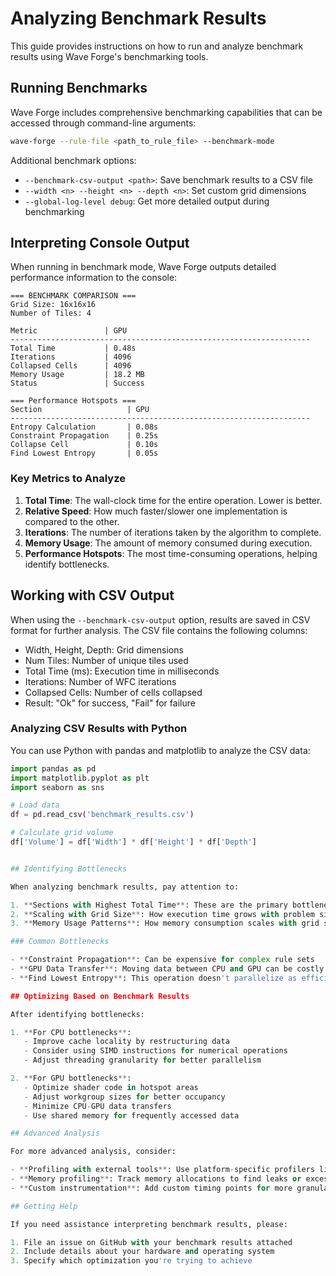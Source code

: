 # Analyzing Benchmark Results

This guide provides instructions on how to run and analyze benchmark results using Wave Forge's benchmarking tools.

## Running Benchmarks

Wave Forge includes comprehensive benchmarking capabilities that can be accessed through command-line arguments:

```bash
wave-forge --rule-file <path_to_rule_file> --benchmark-mode
```

Additional benchmark options:

- `--benchmark-csv-output <path>`: Save benchmark results to a CSV file
- `--width <n> --height <n> --depth <n>`: Set custom grid dimensions
- `--global-log-level debug`: Get more detailed output during benchmarking

## Interpreting Console Output

When running in benchmark mode, Wave Forge outputs detailed performance information to the console:

```
=== BENCHMARK COMPARISON ===
Grid Size: 16x16x16
Number of Tiles: 4

Metric               | GPU
-------------------------------------------------------------------
Total Time           | 0.48s
Iterations           | 4096
Collapsed Cells      | 4096
Memory Usage         | 18.2 MB
Status               | Success

=== Performance Hotspots ===
Section                   | GPU
-------------------------------------------------------------------
Entropy Calculation       | 0.08s
Constraint Propagation    | 0.25s
Collapse Cell             | 0.10s
Find Lowest Entropy       | 0.05s
```

### Key Metrics to Analyze

1. **Total Time**: The wall-clock time for the entire operation. Lower is better.
2. **Relative Speed**: How much faster/slower one implementation is compared to the other.
3. **Iterations**: The number of iterations taken by the algorithm to complete.
4. **Memory Usage**: The amount of memory consumed during execution.
5. **Performance Hotspots**: The most time-consuming operations, helping identify bottlenecks.

## Working with CSV Output

When using the `--benchmark-csv-output` option, results are saved in CSV format for further analysis. The CSV file contains the following columns:

- Width, Height, Depth: Grid dimensions
- Num Tiles: Number of unique tiles used
- Total Time (ms): Execution time in milliseconds
- Iterations: Number of WFC iterations
- Collapsed Cells: Number of cells collapsed
- Result: "Ok" for success, "Fail" for failure

### Analyzing CSV Results with Python

You can use Python with pandas and matplotlib to analyze the CSV data:

```python
import pandas as pd
import matplotlib.pyplot as plt
import seaborn as sns

# Load data
df = pd.read_csv('benchmark_results.csv')

# Calculate grid volume
df['Volume'] = df['Width'] * df['Height'] * df['Depth']


## Identifying Bottlenecks

When analyzing benchmark results, pay attention to:

1. **Sections with Highest Total Time**: These are the primary bottlenecks
2. **Scaling with Grid Size**: How execution time grows with problem size
3. **Memory Usage Patterns**: How memory consumption scales with grid size

### Common Bottlenecks

- **Constraint Propagation**: Can be expensive for complex rule sets
- **GPU Data Transfer**: Moving data between CPU and GPU can be costly
- **Find Lowest Entropy**: This operation doesn't parallelize as efficiently

## Optimizing Based on Benchmark Results

After identifying bottlenecks:

1. **For CPU bottlenecks**:
   - Improve cache locality by restructuring data
   - Consider using SIMD instructions for numerical operations
   - Adjust threading granularity for better parallelism

2. **For GPU bottlenecks**:
   - Optimize shader code in hotspot areas
   - Adjust workgroup sizes for better occupancy
   - Minimize CPU-GPU data transfers
   - Use shared memory for frequently accessed data

## Advanced Analysis

For more advanced analysis, consider:

- **Profiling with external tools**: Use platform-specific profilers like NVIDIA NSight for GPU or VTune for CPU
- **Memory profiling**: Track memory allocations to find leaks or excessive usage
- **Custom instrumentation**: Add custom timing points for more granular analysis

## Getting Help

If you need assistance interpreting benchmark results, please:

1. File an issue on GitHub with your benchmark results attached
2. Include details about your hardware and operating system
3. Specify which optimization you're trying to achieve
```
